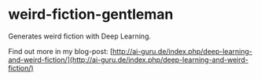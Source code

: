 # weird-fiction-gentleman
Generates weird fiction with Deep Learning.

Find out more in my blog-post:
[http://ai-guru.de/index.php/deep-learning-and-weird-fiction/](http://ai-guru.de/index.php/deep-learning-and-weird-fiction/)

